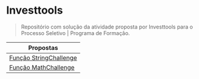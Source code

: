 # Investtools

>Repositório com solução da atividade proposta por Investtools para o Processo Seletivo | Programa de Formação.

| Propostas                  |
| -------------------------- |
| [Função StringChallenge]() |
| [Função MathChallenge]()   |